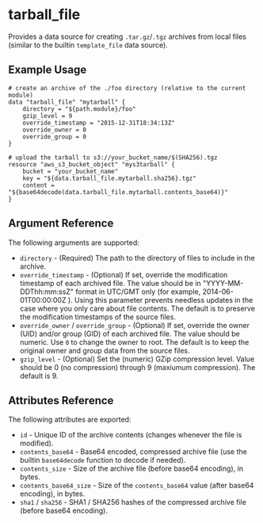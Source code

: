 # tarball_file

Provides a data source for creating `.tar.gz`/`.tgz` archives from local files (similar to the builtin `template_file` data source).

## Example Usage

```hcl
# create an archive of the ./foo directory (relative to the current module)
data "tarball_file" "mytarball" {
    directory = "${path.module}/foo"
    gzip_level = 9
    override_timestamp = "2015-12-31T18:34:13Z"
    override_owner = 0
    override_group = 0
}

# upload the tarball to s3://your_bucket_name/$(SHA256).tgz
resource "aws_s3_bucket_object" "mys3tarball" {
    bucket = "your_bucket_name"
    key = "${data.tarball_file.mytarball.sha256}.tgz"
    content = "${base64decode(data.tarball_file.mytarball.contents_base64)}"
}
```

## Argument Reference

The following arguments are supported:

* `directory` - (Required) The path to the directory of files to include in the archive.
* `override_timestamp` - (Optional) If set, override the modification timestamp of each archived file. The value should be in "YYYY-MM-DDThh:mm:ssZ" format in UTC/GMT only (for example, 2014-06-01T00:00:00Z ). Using this parameter prevents needless updates in the case where you only care about file contents. The default is to preserve the modification timestamps of the source files.
* `override_owner` / `override_group` - (Optional) If set, override the owner (UID) and/or group (GID) of each archived file. The value should be numeric. Use `0` to change the owner to root. The default is to keep the original owner and group data from the source files.
* `gzip_level` - (Optional) Set the (numeric) GZip compression level. Value should be 0 (no compression) through 9 (maxiumum compression). The default is 9.


## Attributes Reference

The following attributes are exported:

* `id` - Unique ID of the archive contents (changes whenever the file is modified).
* `contents_base64` - Base64 encoded, compressed archive file (use the builtin `base64decode` function to decode if needed).
* `contents_size` - Size of the archive file (before base64 encoding), in bytes.
* `contents_base64_size` - Size of the `contents_base64` value (after base64 encoding), in bytes.
* `sha1` / `sha256` - SHA1 / SHA256 hashes of the compressed archive file (before base64 encoding).
